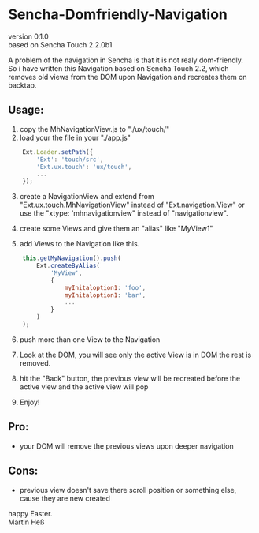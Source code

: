 Sencha-Domfriendly-Navigation
=============================

version 0.1.0  
based on Sencha Touch 2.2.0b1

A problem of the navigation in Sencha is that it is not realy dom-friendly.  
So i have written this Navigation based on Sencha Touch 2.2, which removes old views from the DOM upon Navigation and recreates them on backtap.

Usage:
------

1. copy the MhNavigationView.js to "./ux/touch/"
2. load your the file in your "./app.js"

```javascript
    Ext.Loader.setPath({
    	'Ext': 'touch/src',
    	'Ext.ux.touch': 'ux/touch',
    	...
    });
```
3. create a NavigationView and extend from "Ext.ux.touch.MhNavigationView" instead of "Ext.navigation.View"
or use the "xtype: 'mhnavigationview" instead of "navigationview".

4. create some Views and give them an "alias" like "MyView1"

5. add Views to the Navigation like this.

```javascript
    this.getMyNavigation().push(
    	Ext.createByAlias(
    		'MyView',
    		{
    			myInitaloption1: 'foo',
    			myInitaloption1: 'bar',
    			...
    		}
    	)
    ); 
```
6. push more than one View to the Navigation

7. Look at the DOM, you will see only the active View is in DOM the rest is removed.

8. hit the "Back" button, the previous view will be recreated before the active view and the active view will pop

9. Enjoy!


Pro:
----

- your DOM will remove the previous views upon deeper navigation

Cons:
-----

- previous view doesn't save there scroll position or something else, cause they are new created





happy Easter.<br>
Martin Heß
